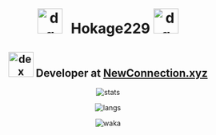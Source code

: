 <h1 align="center">
    <img alt="dg" style="margin-right: 10px" src="https://raw.githubusercontent.com/hokage229/hokage229/master/ripqsuad-drain.gif" width="50px">
    <span>Hokage229</span>
    <img alt="dg" src="https://raw.githubusercontent.com/hokage229/hokage229/master/ripqsuad-drain.gif" width="50px">
</h1>

<h2 align="center">
    <img alt="dex" src="https://raw.githubusercontent.com/hokage229/hokage229/master/laptop.gif" width="50px">
    Developer at <a href="https://newconnection.xyz/">NewConnection.xyz</a>
</h2>

<p align="center">
    <img alt="stats"
         src="https://github-readme-stats.vercel.app/api?username=hokage229&show_icons=true&theme=tokyonight&card_width=500" />
</p>

<p align="center">
    <img alt="langs"
         src="https://github-readme-stats.vercel.app/api/top-langs/?username=hokage229&hide=css,html&theme=tokyonight&card_width=500" />
</p>

<p align="center">
    <img alt="waka" src="https://github-readme-stats.vercel.app/api/wakatime?username=hokage229&theme=tokyonight" />
</p>
